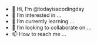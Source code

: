 - 👋 Hi, I’m @todayisacodingday
- 👀 I’m interested in ...
- 🌱 I’m currently learning ...
- 💞️ I’m looking to collaborate on ...
- 📫 How to reach me ...

<!---
todayisacodingday/todayisacodingday is a ✨ special ✨ repository because its `README.md` (this file) appears on your GitHub profile.
You can click the Preview link to take a look at your changes.
--->
